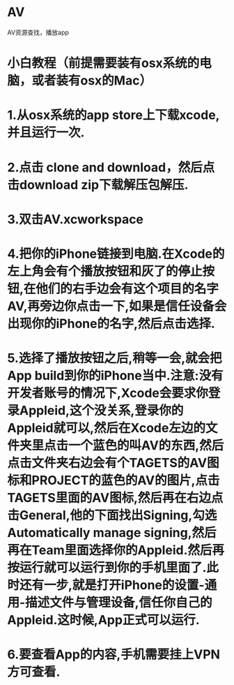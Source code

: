 # AV
AV资源查找，播放app

# 小白教程（前提需要装有osx系统的电脑，或者装有osx的Mac）
# 1.从osx系统的app store上下载xcode,并且运行一次.
# 2.点击 clone and download，然后点击download zip下载解压包解压.
# 3.双击AV.xcworkspace
# 4.把你的iPhone链接到电脑.在Xcode的左上角会有个播放按钮和灰了的停止按钮,在他们的右手边会有这个项目的名字AV,再旁边你点击一下,如果是信任设备会出现你的iPhone的名字,然后点击选择.
# 5.选择了播放按钮之后,稍等一会,就会把App build到你的iPhone当中.注意:没有开发者账号的情况下,Xcode会要求你登录Appleid,这个没关系,登录你的Appleid就可以,然后在Xcode左边的文件夹里点击一个蓝色的叫AV的东西,然后点击文件夹右边会有个TAGETS的AV图标和PROJECT的蓝色的AV的图片,点击TAGETS里面的AV图标,然后再在右边点击General,他的下面找出Signing,勾选Automatically manage signing,然后再在Team里面选择你的Appleid.然后再按运行就可以运行到你的手机里面了.此时还有一步,就是打开iPhone的设置-通用-描述文件与管理设备,信任你自己的Appleid.这时候,App正式可以运行.
# 6.要查看App的内容,手机需要挂上VPN方可查看.
